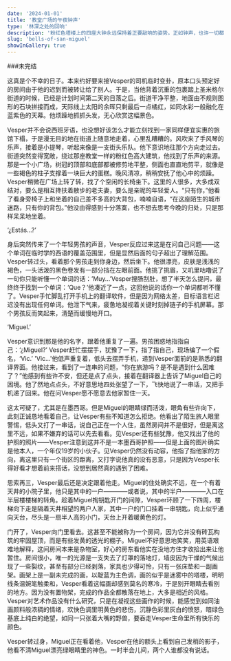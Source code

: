 ```yaml
---
date: '2024-01-01'
title: '教堂广场的午夜钟声'
type: '林深之处的回响'
description: '粉红色塔楼上的四座大钟永远保持着正要敲响的姿势。正如钟声，也许一切都是幻觉。'
slug: 'bells-of-san-miguel'
showInGallery: true
---
```


###未完结

这真是个不幸的日子。本来约好要来接Vesper的司机临时变卦，原本口头预定好的房间由于他的迟到而被转让给了别人。于是，当他背着沉重的包裹踏上圣米格尔街道的时候，已经是计划时间第二天的日落之后。街道干净平整，地面由不规则图形的石块拼接而成，天际线上太阳的余晖只剩最后一点橘红，如同水彩一般融化在蓝紫色的天幕。他烦躁地抓抓头发，无心欣赏这幅景色。

Vesper并不会说西班牙语，也没想好该怎么才能立刻找到一家同样便宜实惠的旅馆下榻，于是漫无目的地在街道上随意地走着，心里乱糟糟的。风吹来了手风琴的乐声，接着是小提琴，听起来像是一支街头乐队。他下意识地往那个方向走过去。街道突然变得宽敞，绕过那座教堂一样的粉红色高大建筑，他找到了乐声的来源。那是一个小广场，树冠的顶部和底部都被修剪地平整，侧面也直直地剪平，就像是一些褐色的柱子支撑着一块巨大的蛋糕。晚风清凉，稍稍安抚了他心中的烦躁。Vesper稍微在广场上转了转，找了个空闲的长椅坐下。这里的人很多，大多成双结对，要么是相互搀扶着散步的老夫妻，要么是亲昵的年轻爱人。“只有你，”他看了看身旁椅子上和坐着的自己差不多高的大背包，喃喃自语，“在这座陌生的城市迷路，只有你的背包。”他没由得感到十分落寞，也不想去思考今晚的归处，只是那样呆呆地坐着。

‘¿Estás...?’

身后突然传来了一个年轻男孩的声音，Vesper反应过来这是在问自己问题——这个单词在临时学的西语的覆盖范围里，但是显然后面的句子超出了理解范围。Vesper转过头，看着那个男孩走到你身边，然后坐下。他很漂亮，皮肤是浅浅的褐色，一头活泼的黑色卷发有一部分挡在左眼前面。他挑了挑眉，又叽里咕噜说了一句你只能听懂一个单词的话：’Muy…’Vesper搜肠刮肚，想了半天怎么提问，最终终于找到一个单词：‘Que？’他凑近了一点，这回他说的话你一个单词都听不懂了。Vesper手忙脚乱打开手机上的翻译软件，但是因为网络太差，目标语言栏迟迟没有出现任何单词。他泄下气来，疲惫地凝视着关键时刻掉链子的手机屏幕。那个男孩反而笑起来，清楚而缓慢地开口。

‘Miguel.’

Vesper意识到那是他的名字，跟着他重复了一遍。男孩困惑地指指自己：‘¿Miguel?’ Vesper赶忙摆摆手，犹豫了一下，指了指自己，现场编了一个假名，‘Vic.’ 'Vic...'他低声重复着，低头去摆弄手机，递到Vesper面前的是熟悉的翻译界面。他接过来，看到了一连串的问题，“你在旅游吗？是不是遇到什么困难了？”他感到有些许不安，但还是点了点头，接着在翻译器上告诉了Miguel自己的困境。他了然地点点头，不好意思地四处张望了一下，飞快地说了一串话，又把手机递了回来。他在问Vesper愿不愿意去他家暂住一天。

这太可疑了，尤其是在墨西哥。但是Miguel的眼睛绿而活泼，眼角有些许向下，此刻正诚恳地看着自己，让Vesper有些不知道怎么拒绝。他看出了陌生旅人眼里警惕，低头又打了一串话，说自己正在一个人住，虽然房间并不是很好，但是离这里不远，如果不嫌弃的话可以先去看看。见Vesper还有些犹豫，他又找出了他的护照的照片——Vesper注意到这并不是一本墨西哥护照——但是上面的图片确实是他本人，一个年仅19岁的小伙子。见Vesper仍然没有动容，他指了指他家的方向，离这里只有一个街区的距离，又打字说他真的没有恶意，只是因为Vesper长得好看才想着前来搭话，没想到居然真的遇到了困难。

思索再三，Vesper最后还是决定跟着他走。Miguel的住处确实不远，在一个有着天井的小院子里，他只是其中的一户————或者说，其中的半户————入口在半层楼楼梯的转角。趁着Miguel掏钥匙开门的间隙，Vesper环顾了一下四周，楼梯向下走是隔着天井相望的两户人家，其中一户的门口挂着一串钥匙，向上似乎通向天台，尽头是一扇半人高的小门，天台上开着暖黄色的灯。

门开了，Vesper向门里看去。这甚至不能被称为一个房间，因为它并没有砖瓦构筑的牢固屋顶，而是有些发黄的透光的棚子。Miguel不好意思地笑笑，用英语艰难地解释，这间房间本来是杂物室，好心的房东看他实在没地方住才收拾出来让他暂住。房间很小，唯一的光源是一支失去了灯罩的落地灯，墙皮因为干燥的气候出现了一些裂纹，甚至有部分已经剥落，家具也少得可怜，只有一张床垫和一副画架。画架上是一副未完成的画，以靛蓝为主色调，画的似乎是迷雾中的塔楼，明明线条温婉笔触柔和，Vesper看着这幅画却感到莫名的寒冷，于是别开眼睛去看别的地方。因为没有置物架，完成的作品全都散落在地上，大多是相近的风格。Vesper对艺术作品没有什么研究，只是在凝视这些画作的时候，能感觉到如同油画颜料般浓稠的情绪，欢快色调里明黄色的悲伤，沉静色彩里灰白的愤怒，暗绿色基底上纯白的绝望，如同一只张着大嘴的野兽，要吞走Vesper生命里所有快乐的颜色。

Vesper转过身，Miguel正在看着他，Vesper在他的额头上看到自己发梢的影子，他看不清Miguel漂亮绿眼睛里的神色。一时半会儿间，两个人谁都没有说话。
